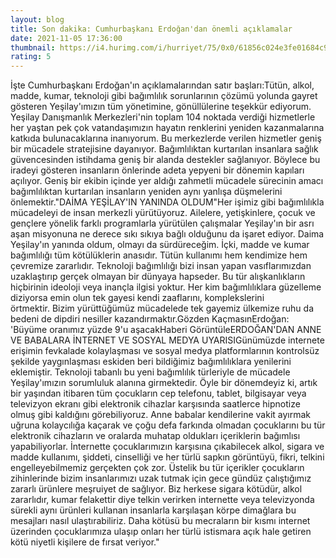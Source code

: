 ```yaml
--- 
layout: blog
title: Son dakika: Cumhurbaşkanı Erdoğan'dan önemli açıklamalar
date: 2021-11-05 17:36:00
thumbnail: https://i4.hurimg.com/i/hurriyet/75/0x0/61856c024e3fe01684c93dcd.jpg
rating: 5
---
```

İşte Cumhurbaşkanı Erdoğan'ın açıklamalarından satır başları:Tütün, alkol, madde, kumar, teknoloji gibi bağımlılık sorunlarının çözümü yolunda gayret gösteren Yeşilay'ımızın tüm yönetimine, gönüllülerine teşekkür ediyorum. Yeşilay Danışmanlık Merkezleri'nin toplam 104 noktada verdiği hizmetlerle her yaştan pek çok vatandaşımızın hayatın renklerini yeniden kazanmalarına katkıda bulunacaklarına inanıyorum. Bu merkezlerde verilen hizmetler geniş bir mücadele stratejisine dayanıyor. Bağımlılıktan kurtarılan insanlara sağlık güvencesinden istihdama geniş bir alanda destekler sağlanıyor. Böylece bu iradeyi gösteren insanların önlerinde adeta yepyeni bir dönemin kapıları açılıyor. Geniş bir ekibin içinde yer aldığı zahmetli mücadele sürecinin amacı bağımlılıktan kurtarılan insanların yeniden aynı yanlışa düşmelerini önlemektir."DAİMA YEŞİLAY'IN YANINDA OLDUM"Her işimiz gibi bağımlılıkla mücadeleyi de insan merkezli yürütüyoruz. Ailelere, yetişkinlere, çocuk ve gençlere yönelik farklı programlarla yürütülen çalışmalar Yeşilay'ın bir asrı aşan misyonuna ne derece sıkı sıkıya bağlı olduğunu da işaret ediyor. Daima Yeşilay'ın yanında oldum, olmayı da sürdüreceğim. İçki, madde ve kumar bağımlılığı tüm kötülüklerin anasıdır. Tütün kullanımı hem kendimize hem çevremize zararlıdır. Teknoloji bağımlılığı bizi insan yapan vasıflarımızdan uzaklaştırıp gerçek olmayan bir dünyaya hapseder. Bu tür alışkanlıkların hiçbirinin ideoloji veya inançla ilgisi yoktur. Her kim bağımlılıklara güzelleme diziyorsa emin olun tek gayesi kendi zaaflarını, komplekslerini örtmektir. Bizim yürüttüğümüz mücadelede tek gayemiz ülkemize ruhu da bedeni de dipdiri nesiller kazandırmaktır.Gözden KaçmasınErdoğan: 'Büyüme oranımız yüzde 9'u aşacakHaberi GörüntüleERDOĞAN'DAN ANNE VE BABALARA İNTERNET VE SOSYAL MEDYA UYARISIGünümüzde internete erişimin fevkalade kolaylaşması ve sosyal medya platformlarının kontrolsüz şekilde yaygınlaşması eskiden beri bildiğimiz bağımlılıklara yenilerini eklemiştir. Teknoloji tabanlı bu yeni bağımlılık türleriyle de mücadele Yeşilay'ımızın sorumluluk alanına girmektedir. Öyle bir dönemdeyiz ki, artık bir yaşından itibaren tüm çocukların cep telefonu, tablet, bilgisayar veya televizyon ekranı gibi elektronik cihazlar karşısında saatlerce hipnotize olmuş gibi kaldığını görebiliyoruz. Anne babalar kendilerine vakit ayırmak uğruna kolaycılığa kaçarak ve çoğu defa farkında olmadan çocuklarını bu tür elektronik cihazların ve oralarda muhatap oldukları içeriklerin bağımlısı yapabiliyorlar. İnternette çocuklarımızın karşısına çıkabilecek alkol, sigara ve madde kullanımı, şiddeti, cinselliği ve her türlü sapkın görüntüyü, fikri, telkini engelleyebilmemiz gerçekten çok zor. Üstelik bu tür içerikler çocukların zihinlerinde bizim insanlarımızı uzak tutmak için gece gündüz çalıştığımız zararlı ürünlere meşruiyet de sağlıyor. Biz herkese sigara kötüdür, alkol zararlıdır, kumar felakettir diye telkin verirken internette veya televizyonda sürekli aynı ürünleri kullanan insanlarla karşılaşan körpe dimağlara bu mesajları nasıl ulaştırabiliriz. Daha kötüsü bu mecraların bir kısmı internet üzerinden çocuklarımıza ulaşıp onları her türlü istismara açık hale getiren kötü niyetli kişilere de fırsat veriyor."